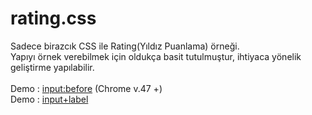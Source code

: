 # rating.css
Sadece birazcık CSS ile Rating(Yıldız Puanlama) örneği.<br>
Yapıyı örnek verebilmek için oldukça basit tutulmuştur, ihtiyaca yönelik geliştirme yapılabilir.<br><br>
Demo : [input:before](http://emretekin.com.tr/rating.css/input-before.html) (Chrome v.47 +)<br>
Demo : [input+label](http://emretekin.com.tr/rating.css/input-label.html)
